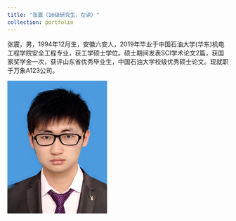 ```yaml
---
title: "张震（16级研究生，在读）"
collection: portfolio
---
```


张震，男，1994年12月生，安徽六安人，2019年毕业于中国石油大学(华东)机电工程学院安全工程专业，获工学硕士学位。硕士期间发表SCI学术论文2篇，获国家奖学金一次，获评山东省优秀毕业生，中国石油大学校级优秀硕士论文。现就职于万象A123公司。

![](/images/zhangzhen.png)